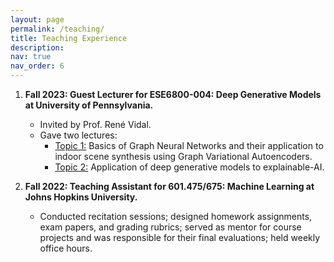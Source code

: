 ```yaml
---
layout: page
permalink: /teaching/
title: Teaching Experience
description: 
nav: true
nav_order: 6
---
```


1. **Fall 2023: Guest Lecturer for ESE6800-004: Deep Generative Models at University of Pennsylvania.**
	- Invited by Prof. René Vidal.
	- Gave two lectures:
	  - <u>Topic 1:</u> Basics of Graph Neural Networks and their application to indoor scene synthesis using Graph Variational Autoencoders.
	  - <u>Topic 2:</u> Application of deep generative models to explainable-AI. 



2. **Fall 2022: Teaching Assistant for 601.475/675: Machine Learning at Johns Hopkins University.**
   - Conducted recitation sessions; designed homework assignments, exam papers, and grading rubrics; served as mentor for course projects and was responsible for their final evaluations; held weekly office hours.
